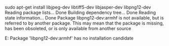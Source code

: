 sudo apt-get install libjpeg-dev libtiff5-dev libjasper-dev libpng12-dev
Reading package lists... Done
Building dependency tree... Done
Reading state information... Done
Package libpng12-dev:armhf is not available, but is referred to by another package.
This may mean that the package is missing, has been obsoleted, or
is only available from another source

E: Package 'libpng12-dev:armhf' has no installation candidate
